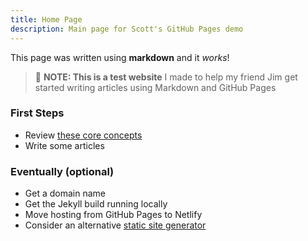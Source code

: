 ```yaml
---
title: Home Page
description: Main page for Scott's GitHub Pages demo
---
```


This page was written using **markdown** and it _works_!

> 🚀 **NOTE: This is a test website** I made to help my friend Jim get started writing articles using Markdown and GitHub Pages

### First Steps
* Review [these core concepts](concepts)
* Write some articles

### Eventually (optional)
* Get a domain name
* Get the Jekyll build running locally
* Move hosting from GitHub Pages to Netlify
* Consider an alternative [static site generator](https://jamstack.org/generators)
